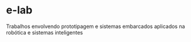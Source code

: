 e-lab
=====

Trabalhos envolvendo prototipagem e sistemas embarcados aplicados na robótica e sistemas inteligentes
